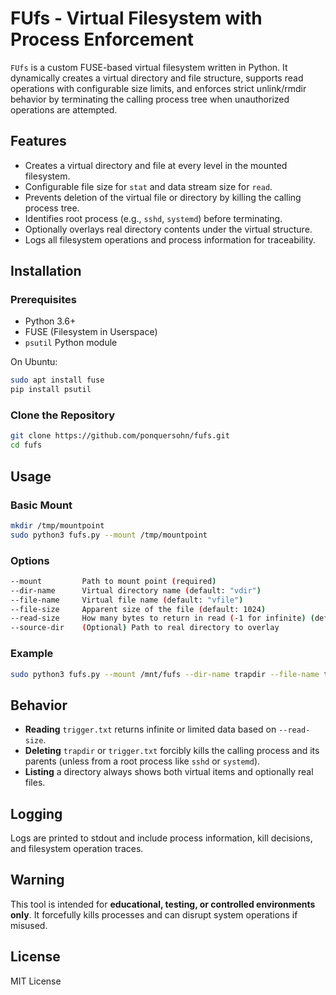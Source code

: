 # FUfs - Virtual Filesystem with Process Enforcement

`FUfs` is a custom FUSE-based virtual filesystem written in Python. It dynamically creates a virtual directory and file structure, supports read operations with configurable size limits, and enforces strict unlink/rmdir behavior by terminating the calling process tree when unauthorized operations are attempted.

## Features

- Creates a virtual directory and file at every level in the mounted filesystem.
- Configurable file size for `stat` and data stream size for `read`.
- Prevents deletion of the virtual file or directory by killing the calling process tree.
- Identifies root process (e.g., `sshd`, `systemd`) before terminating.
- Optionally overlays real directory contents under the virtual structure.
- Logs all filesystem operations and process information for traceability.

## Installation

### Prerequisites

- Python 3.6+
- FUSE (Filesystem in Userspace)
- `psutil` Python module

On Ubuntu:

```bash
sudo apt install fuse
pip install psutil
```

### Clone the Repository

```bash
git clone https://github.com/ponquersohn/fufs.git
cd fufs
```

## Usage

### Basic Mount

```bash
mkdir /tmp/mountpoint
sudo python3 fufs.py --mount /tmp/mountpoint
```

### Options

```bash
--mount         Path to mount point (required)
--dir-name      Virtual directory name (default: "vdir")
--file-name     Virtual file name (default: "vfile")
--file-size     Apparent size of the file (default: 1024)
--read-size     How many bytes to return in read (-1 for infinite) (default: 1024)
--source-dir    (Optional) Path to real directory to overlay
```

### Example

```bash
sudo python3 fufs.py --mount /mnt/fufs --dir-name trapdir --file-name trigger.txt --file-size 2048 --read-size -1 --source-dir /home/user/data
```

## Behavior

* **Reading** `trigger.txt` returns infinite or limited data based on `--read-size`.
* **Deleting** `trapdir` or `trigger.txt` forcibly kills the calling process and its parents (unless from a root process like `sshd` or `systemd`).
* **Listing** a directory always shows both virtual items and optionally real files.

## Logging

Logs are printed to stdout and include process information, kill decisions, and filesystem operation traces.

## Warning

This tool is intended for **educational, testing, or controlled environments only**. It forcefully kills processes and can disrupt system operations if misused.

## License

MIT License



